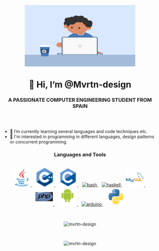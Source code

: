 <div id="header" align="center">
  <img src="https://github.com/Mvrtn-design/Mvrtn-design/blob/ilustration/ilustration.gif" alt="android" width="360" height="200"/>
  <h1 align=center" >👋 Hi, I’m @Mvrtn-design</h1>
  <h3 align="center">A PASSIONATE COMPUTER ENGINEERING STUDENT FROM SPAIN</h3>
</div>

<br><br>
- 🌱 I’m currently learning  several languages and code techniques etc.
- 👀 I'm interested in programming in different languages, design patterns or concurrent programming.

<div id="secondOne" align="center">
  <h3>Languages and Tools</h3><br>
 
   <a href="https://www.java.com" target="_blank" rel="noreferrer">
   <img src="https://raw.githubusercontent.com/devicons/devicon/master/icons/java/java-original.svg" alt="java" width="60" height="60"/> 
   </a>&nbsp&nbsp
   <a href="https://www.w3schools.com/cpp/" target="_blank" rel="noreferrer">
   <img src="https://raw.githubusercontent.com/devicons/devicon/master/icons/cplusplus/cplusplus-original.svg" alt="cplusplus" width="60" height="60"/>
   </a>&nbsp&nbsp
   <a href="https://www.cprogramming.com/" target="_blank" rel="noreferrer">
   <img src="https://raw.githubusercontent.com/devicons/devicon/master/icons/c/c-original.svg" alt="c" width="60" height="60"/> 
   </a>&nbsp&nbsp
   <a href="https://www.gnu.org/software/bash/" target="_blank" rel="noreferrer">
   <img src="https://www.vectorlogo.zone/logos/gnu_bash/gnu_bash-icon.svg" alt="bash" width="60" height="60"/> 
   </a>&nbsp&nbsp
   <a href="https://www.haskell.org/" target="_blank" rel="noreferrer">
   <img src="https://upload.wikimedia.org/wikipedia/commons/1/1c/Haskell-Logo.svg" alt="haskell" width="60" height="60"/> 
   </a>&nbsp&nbsp
   <a href="https://www.mysql.com/" target="_blank" rel="noreferrer">
   <img src="https://raw.githubusercontent.com/devicons/devicon/master/icons/mysql/mysql-original-wordmark.svg" alt="mysql" width="60" height="60"/> 
   </a>&nbsp&nbsp
   <a href="https://www.php.net" target="_blank" rel="noreferrer">
   <img src="https://raw.githubusercontent.com/devicons/devicon/master/icons/php/php-original.svg" alt="php" width="60" height="60"/> 
   </a>&nbsp&nbsp
   <a href="https://developer.android.com" target="_blank" rel="noreferrer">
   <img src="https://raw.githubusercontent.com/devicons/devicon/master/icons/android/android-original-wordmark.svg" width="60" height="60"/> 
   </a>&nbsp&nbsp
   <a href="https://www.arduino.cc/" target="_blank" rel="noreferrer">
   <img src="https://cdn.worldvectorlogo.com/logos/arduino-1.svg" alt="arduino" width="60" height="60"/> 
   </a>&nbsp&nbsp
   <a href="https://www.python.org" target="_blank" rel="noreferrer">
   <img src="https://raw.githubusercontent.com/devicons/devicon/master/icons/python/python-original.svg" alt="python" width="60" height="60"/>
   </a><br><br>

<p><br>
<img align="center " src="https://github-readme-stats.vercel.app/api/top-langs?username=mvrtn-design&show_icons=true&locale=en&layout=compact" alt="mvrtn-design"/></p><br>

<p>
<img align="center" src="https://github-readme-stats.vercel.app/api?username=mvrtn-design&show_icons=true&locale=en" alt="mvrtn-design" />
</p>
</div>

